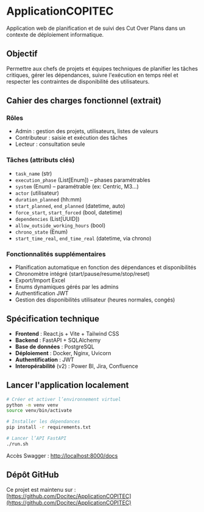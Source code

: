 # ApplicationCOPITEC

Application web de planification et de suivi des Cut Over Plans dans un contexte de déploiement informatique.

## Objectif
Permettre aux chefs de projets et équipes techniques de planifier les tâches critiques, gérer les dépendances, suivre l'exécution en temps réel et respecter les contraintes de disponibilité des utilisateurs.

## Cahier des charges fonctionnel (extrait)

### Rôles
- Admin : gestion des projets, utilisateurs, listes de valeurs
- Contributeur : saisie et exécution des tâches
- Lecteur : consultation seule

### Tâches (attributs clés)
- `task_name` (str)
- `execution_phase` (List[Enum]) – phases paramétrables
- `system` (Enum) – paramétrable (ex: Centric, M3…)
- `actor` (utilisateur)
- `duration_planned` (hh:mm)
- `start_planned`, `end_planned` (datetime, auto)
- `force_start`, `start_forced` (bool, datetime)
- `dependencies` (List[UUID])
- `allow_outside_working_hours` (bool)
- `chrono_state` (Enum)
- `start_time_real`, `end_time_real` (datetime, via chrono)

### Fonctionnalités supplémentaires
- Planification automatique en fonction des dépendances et disponibilités
- Chronomètre intégré (start/pause/resume/stop/reset)
- Export/Import Excel
- Enums dynamiques gérés par les admins
- Authentification JWT
- Gestion des disponibilités utilisateur (heures normales, congés)

## Spécification technique

- **Frontend** : React.js + Vite + Tailwind CSS
- **Backend** : FastAPI + SQLAlchemy
- **Base de données** : PostgreSQL
- **Déploiement** : Docker, Nginx, Uvicorn
- **Authentification** : JWT
- **Interopérabilité** (v2) : Power BI, Jira, Confluence

## Lancer l'application localement

```bash
# Créer et activer l’environnement virtuel
python -m venv venv
source venv/bin/activate

# Installer les dépendances
pip install -r requirements.txt

# Lancer l’API FastAPI
./run.sh
```

Accès Swagger : [http://localhost:8000/docs](http://localhost:8000/docs)

## Dépôt GitHub
Ce projet est maintenu sur : [https://github.com/Docitec/ApplicationCOPITEC](https://github.com/Docitec/ApplicationCOPITEC)
